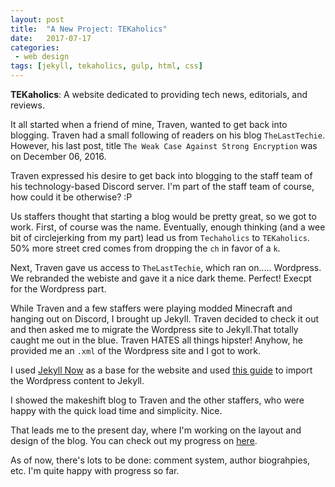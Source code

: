 ```yaml
---
layout: post
title:  "A New Project: TEKaholics"
date:   2017-07-17
categories:
 - web design
tags: [jekyll, tekaholics, gulp, html, css]
---
```


**TEKaholics**: A website dedicated to providing tech news, editorials, and reviews.

It all started when a friend of mine, Traven, wanted to get back into blogging.
Traven had a small following of readers on his blog `TheLastTechie`. However,
his last post, title `The Weak Case Against Strong Encryption` was on December 06,
2016.

Traven expressed his desire to get back into blogging to the staff team of his
technology-based Discord server. I'm part of the staff team of course, how could
it be otherwise? :P

Us staffers thought that starting a blog would be pretty great, so we got to work.
First, of course was the name. Eventually, enough thinking (and a wee bit of
circlejerking from my part) lead us from `Techaholics` to `TEKaholics`. 50% more
street cred comes from dropping the `ch` in favor of a `k`.

Next, Traven gave us access to `TheLastTechie`, which ran on..... Wordpress. We
rebranded the webiste and gave it a nice dark theme. Perfect! Execpt for the
Wordpress part.

While Traven and a few staffers were playing modded Minecraft and hanging out
on Discord, I brought up Jekyll. Traven decided to check it out and then asked
me to migrate the Wordpress site to Jekyll.That totally caught me out in the blue.
Traven HATES all things hipster! Anyhow, he provided me an `.xml` of the Wordpress
site and I got to work.

I used [Jekyll Now](http://www.jekyllnow.com/) as a base for the website
and used [this guide](http://import.jekyllrb.com/docs/wordpressdotcom/) to
import the Wordpress content to Jekyll.

I showed the makeshift blog to Traven and the other staffers, who were
happy with the quick load time and simplicity. Nice. 

That leads me to the present day, where I'm working on the layout and design
of the blog. You can check out my progress on [here](https://tekaholics.github.io/).

As of now, there's lots to be done: comment system, author biograhpies, etc.
I'm quite happy with progress so far.
